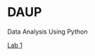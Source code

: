# DAUP
Data Analysis Using Python

[Lab 1](https://github.com/KailashSatkuri-warangal/DAUP/blob/main/2203a52174_DAUP_Activity_01.ipynb)

